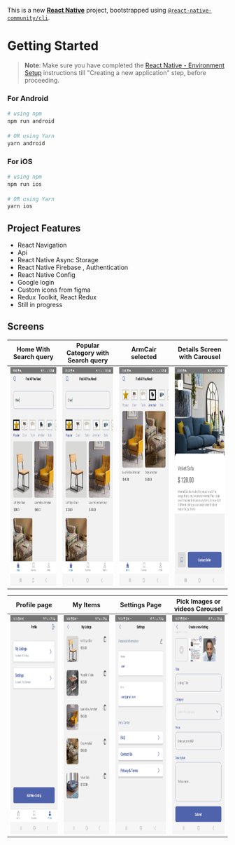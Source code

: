 This is a new [**React Native**](https://reactnative.dev) project, bootstrapped using [`@react-native-community/cli`](https://github.com/react-native-community/cli).

# Getting Started

> **Note**: Make sure you have completed the [React Native - Environment Setup](https://reactnative.dev/docs/environment-setup) instructions till "Creating a new application" step, before proceeding.

### For Android

```bash
# using npm
npm run android

# OR using Yarn
yarn android
```

### For iOS

```bash
# using npm
npm run ios

# OR using Yarn
yarn ios
```

## Project Features

- React Navigation
- Api
- React Native Async Storage
- React Native Firebase , Authentication
- React Native Config
- Google login
- Custom icons from figma
- Redux Toolkit, React Redux
- Still in progress

## Screens

| Home With Search query                                                                            | Popular Category with Search query                                                                | ArmCair selected                                                                                  | Details Screen with Carousel                                                                      |
| ------------------------------------------------------------------------------------------------- | ------------------------------------------------------------------------------------------------- | ------------------------------------------------------------------------------------------------- | ------------------------------------------------------------------------------------------------- |
| <img src="src/screenshots/Screenshot_20240322_094029_localListing.jpg" width="250" height="500"/> | <img src="src/screenshots/Screenshot_20240322_094029_localListing.jpg" width="250" height="500"/> | <img src="src/screenshots/Screenshot_20240322_094047_localListing.jpg" width="250" height="500"/> | <img src="src/screenshots/Screenshot_20240322_094144_localListing.jpg" width="250" height="500"/> |

| Profile page                                                                                      | My Items                                                                                          | Settings Page                                                                                     | Pick Images or videos Carousel                                                                    |
| ------------------------------------------------------------------------------------------------- | ------------------------------------------------------------------------------------------------- | ------------------------------------------------------------------------------------------------- | ------------------------------------------------------------------------------------------------- |
| <img src="src/screenshots/Screenshot_20240323_165629_localListing.jpg" width="250" height="500"/> | <img src="src/screenshots/Screenshot_20240323_165639_localListing.jpg" width="250" height="500"/> | <img src="src/screenshots/Screenshot_20240323_165654_localListing.jpg" width="250" height="500"/> | <img src="src/screenshots/Screenshot_20240323_165756_localListing.jpg" width="250" height="500"/> |
